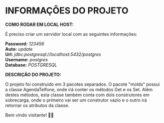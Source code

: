 # INFORMAÇÕES DO PROJETO

**COMO RODAR EM LOCAL HOST:** 

É preciso criar um servidor local com as seguintes informações:

**Password:** _123456_  
**Auto:** _update_  
**Url:** _jdbc:postgresql://localhost:5432/postgres_  
**Username:** _postgres_  
**Database:** _POSTGRESQL_  




**DESCRIÇÃO DO PROJETO:**  

O projeto foi construido em 3 pacotes separados. O pacote "molds" possui a classe AgendaTelfone, onde irá conter os métodos Get e os Set. Além destes métodos, esta classe também conta com dois construtores em sobrecarga, onde o primeiro vai ser um construtor vazio e o outro irá retornar os atributos da classe.



 Bem vindo visitante! :technologist:
